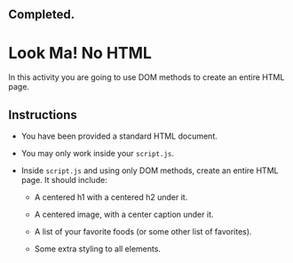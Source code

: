 ## Completed.

# Look Ma! No HTML

In this activity you are going to use DOM methods to create an entire HTML page.

## Instructions

* You have been provided a standard HTML document. 

* You may only work inside your `script.js`.

* Inside `script.js` and using only DOM methods, create an entire HTML page. It should include:

  * A centered h1 with a centered h2 under it.

  * A centered image, with a center caption under it.

  * A list of your favorite foods (or some other list of favorites).

  * Some extra styling to all elements.

